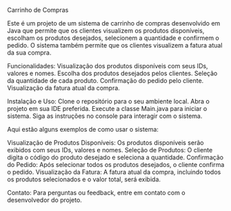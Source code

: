Carrinho de Compras

Este é um projeto de um sistema de carrinho de compras desenvolvido em Java que permite que os clientes visualizem os produtos disponíveis, escolham os produtos desejados, selecionem a quantidade e confirmem o pedido. O sistema também permite que os clientes visualizem a fatura atual da sua compra.

Funcionalidades:
Visualização dos produtos disponíveis com seus IDs, valores e nomes.
Escolha dos produtos desejados pelos clientes.
Seleção da quantidade de cada produto.
Confirmação do pedido pelo cliente.
Visualização da fatura atual da compra.

Instalação e Uso:
Clone o repositório para o seu ambiente local.
Abra o projeto em sua IDE preferida.
Execute a classe Main.java para iniciar o sistema.
Siga as instruções no console para interagir com o sistema.

Aqui estão alguns exemplos de como usar o sistema:

Visualização de Produtos Disponíveis:
Os produtos disponíveis serão exibidos com seus IDs, valores e nomes.
Seleção de Produtos:
O cliente digita o código do produto desejado e seleciona a quantidade.
Confirmação do Pedido:
Após selecionar todos os produtos desejados, o cliente confirma o pedido.
Visualização da Fatura:
A fatura atual da compra, incluindo todos os produtos selecionados e o valor total, será exibida.

Contato:
Para perguntas ou feedback, entre em contato com o desenvolvedor do projeto.
